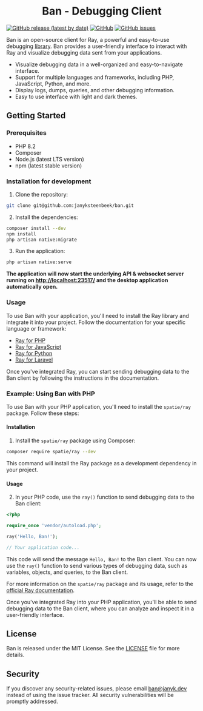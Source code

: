 <center><H1>Ban - Debugging Client</H1></center>

[![GitHub release (latest by date)](https://img.shields.io/github/v/release/janyksteenbeek/ban)](https://github.com/janyksteenbeek/ban/releases)
[![GitHub](https://img.shields.io/github/license/janyksteenbeek/ban)](LICENSE.md)
[![GitHub issues](https://img.shields.io/github/issues/janyksteenbeek/ban)](https://github.com/janyksteenbeek/ban/issues)

Ban is an open-source client for Ray, a powerful and easy-to-use debugging [library](https://github.com/spatie/ray). Ban
provides a
user-friendly interface to interact with Ray and visualize debugging data sent from your applications.

- Visualize debugging data in a well-organized and easy-to-navigate interface.
- Support for multiple languages and frameworks, including PHP, JavaScript, Python, and more.
- Display logs, dumps, queries, and other debugging information.
- Easy to use interface with light and dark themes.

## Getting Started

### Prerequisites

- PHP 8.2
- Composer
- Node.js (latest LTS version)
- npm (latest stable version)

### Installation for development

1. Clone the repository:

```bash
git clone git@github.com:janyksteenbeek/ban.git
```

2. Install the dependencies:

```bash
composer install --dev
npm install
php artisan native:migrate
```

3. Run the application:

```bash
php artisan native:serve
```

**The application will now start the underlying API & websocket server running
on [http://localhost:23517/](http://localhost:23517/) and the desktop application automatically open.**

### Usage

To use Ban with your application, you'll need to install the Ray library and integrate it into your project. Follow the
documentation for your specific language or framework:

- [Ray for PHP](https://spatie.be/docs/ray)
- [Ray for JavaScript](https://github.com/permafrost-dev/node-ray)
- [Ray for Python](https://github.com/luetmich/python-ray)
- [Ray for Laravel](https://github.com/spatie/laravel-ray)

Once you've integrated Ray, you can start sending debugging data to the Ban client by following the instructions in the
documentation.

### Example: Using Ban with PHP

To use Ban with your PHP application, you'll need to install the `spatie/ray` package. Follow these steps:

#### Installation

1. Install the `spatie/ray` package using Composer:

```bash
composer require spatie/ray --dev
```

This command will install the Ray package as a development dependency in your project.

#### Usage

2. In your PHP code, use the `ray()` function to send debugging data to the Ban client:

```php
<?php

require_once 'vendor/autoload.php';

ray('Hello, Ban!');

// Your application code...
```

This code will send the message `Hello, Ban!` to the Ban client. You can now use the `ray()` function to send various
types of debugging data, such as variables, objects, and queries, to the Ban client.

For more information on the `spatie/ray` package and its usage, refer to
the [official Ray documentation](https://spatie.be/docs/ray).

Once you've integrated Ray into your PHP application, you'll be able to send debugging data to the Ban client, where
you can analyze and inspect it in a user-friendly interface.

## License

Ban is released under the MIT License. See the [LICENSE](LICENSE) file for more details.

## Security

If you discover any security-related issues, please email [ban@janyk.dev](mailto:ban@janyk.dev) instead of using the
issue tracker. All security vulnerabilities will be promptly addressed.
